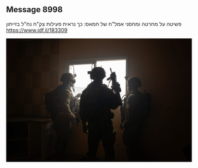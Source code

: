 ## Message 8998

פשיטה על מחרטה ומחסני אמל"ח של חמאס: 
כך נראית פעילות צק"ח נח"ל בזייתון
https://www.idf.il/183309

![Photo](8998/8998_photo.jpg)
